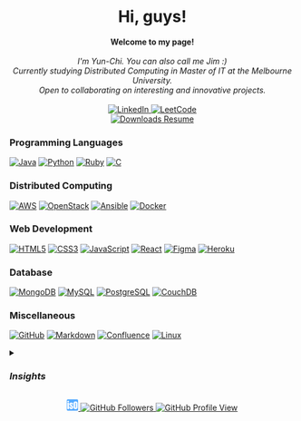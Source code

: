 <h1 align="center">Hi, guys!</h1>

<p align="center">
    <b>Welcome to my page!</b><br><br>
    <i>
        I'm Yun-Chi. You can also call me Jim :)<br>
        Currently studying Distributed Computing in Master of IT at the Melbourne University.<br>
        Open to collaborating on interesting and innovative projects.<br>
    </i><br>
    <a href="https://www.linkedin.com/in/jim-hsiao/">
      <img src="https://img.shields.io/badge/LinkedIn-blue?style=flat-square&logo=linkedin" alt="LinkedIn">
    </a>
    <a href="https://leetcode.com/is0xjh25">
      <img src="https://img.shields.io/badge/LeetCode-blue?style=flat-square&logo=LeetCode" alt="LeetCode">
    </a><br>
    <a href="https://github.com/is0xjh25/is0xjh25.github.io/blob/master/Jim%20Hsiao's%20Resume.pdf" target="_blank" download="Jim%20Hsiao's%20Resume.pdf">
      <img src="https://img.shields.io/badge/downloads-Resume-blue" alt="Downloads Resume">
    </a>
</p>

### Programming Languages
[![Java](https://img.shields.io/badge/java-black?style=for-the-badge&logo=openjdk)](https://is0xjh25.github.io)
[![Python](https://img.shields.io/badge/python-black?style=for-the-badge&logo=python)](https://is0xjh25.github.io)
[![Ruby](https://img.shields.io/badge/ruby-black?style=for-the-badge&logo=ruby)](https://is0xjh25.github.io)
[![C](https://img.shields.io/badge/language%20c-black?style=for-the-badge&logo=c)](https://is0xjh25.github.io)

### Distributed Computing
[![AWS](https://img.shields.io/badge/aws-black?style=for-the-badge&logo=amazon)](https://is0xjh25.github.io)
[![OpenStack](https://img.shields.io/badge/openstack-black?style=for-the-badge&logo=openstack)](https://is0xjh25.github.io)
[![Ansible](https://img.shields.io/badge/ansible-black?style=for-the-badge&logo=ansible)](https://is0xjh25.github.io)
[![Docker](https://img.shields.io/badge/docker-black?style=for-the-badge&logo=docker)](https://is0xjh25.github.io)

### Web Development
[![HTML5](https://img.shields.io/badge/html5-black?style=for-the-badge&logo=html5)](https://is0xjh25.github.io)
[![CSS3](https://img.shields.io/badge/css3-black?style=for-the-badge&logo=css3)](https://is0xjh25.github.io)
[![JavaScript](https://img.shields.io/badge/javascript-black?style=for-the-badge&logo=javascript)](https://is0xjh25.github.io)
[![React](https://img.shields.io/badge/react-black?style=for-the-badge&logo=react)](https://is0xjh25.github.io)
[![Figma](https://img.shields.io/badge/figma-black?style=for-the-badge&logo=figma)](https://is0xjh25.github.io)
[![Heroku](https://img.shields.io/badge/heroku-black?style=for-the-badge&logo=heroku)](https://is0xjh25.github.io)

### Database
[![MongoDB](https://img.shields.io/badge/mongodb-black?style=for-the-badge&logo=mongodb)](https://is0xjh25.github.io)
[![MySQL](https://img.shields.io/badge/mysql-black?style=for-the-badge&logo=mysql)](https://is0xjh25.github.io)
[![PostgreSQL](https://img.shields.io/badge/postgresql-black?style=for-the-badge&logo=postgresql)](https://is0xjh25.github.io)
[![CouchDB](https://img.shields.io/badge/couchdb-black?style=for-the-badge&logo=couch-db)](https://is0xjh25.github.io)

### Miscellaneous
[![GitHub](https://img.shields.io/badge/github-black?style=for-the-badge&logo=github)](https://is0xjh25.github.io)
[![Markdown](https://img.shields.io/badge/markdown-black?style=for-the-badge&logo=markdown)](https://is0xjh25.github.io)
[![Confluence](https://img.shields.io/badge/confluence-black?style=for-the-badge&logo=confluence)](https://is0xjh25.github.io)
[![Linux](https://img.shields.io/badge/linux-black?style=for-the-badge&logo=linux)](https://is0xjh25.github.io)

<details><summary><h3><i>Insights</i></h3></summary>
<p align="center">
  <img src="http://github-profile-summary-cards.vercel.app/api/cards/profile-details?username=is0xjh25&theme=transparent" />
  <img src="https://github-readme-streak-stats.herokuapp.com/?user=is0xjh25&hide_border=true&card_width=338&theme=transparent" />
  <img src="http://github-profile-summary-cards.vercel.app/api/cards/stats?username=is0xjh25&theme=transparent" />
  <img src="https://github-readme-stats.vercel.app/api/top-langs/?username=is0xjh25&langs_count=5&exclude_repo=&hide=jupyter%20notebook,vim%20script,cmake,makefile,batchfile,emacs%20lisp,css,html&layout=default&card_width=699&hide_border=true&theme=transparent" />
</p>
</details>
<p align="center">
  <a href="https://is0xjh25.github.io">
    <img src="https://github.com/is0xjh25/is0xjh25.github.io/blob/master/favicon_io/android-chrome-512x512.png" alt="Favicon" width="20">
  </a>
  <a href="https://github.com/is0xjh25">
    <img src="https://img.shields.io/github/followers/is0xjh25?label=Followers" alt="GitHub Followers"/>
  </a>
  <a href="https://github.com/is0xjh25">
    <img src="https://komarev.com/ghpvc/?username=is0xjh25&logo=Github&color=blue&style=flat" alt="GitHub Profile View"/>
  </a>
</p>
